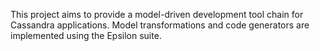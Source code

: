 This project aims to provide a model-driven development tool chain for Cassandra applications. Model transformations and code generators are implemented using the Epsilon suite.